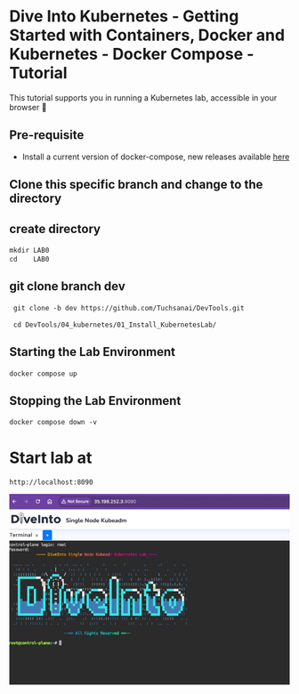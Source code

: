 # Dive Into Kubernetes - Getting Started with Containers, Docker and Kubernetes - Docker Compose - Tutorial

This tutorial supports you in running a Kubernetes lab, accessible in your browser 🚀

## Pre-requisite

* Install a current version of docker-compose, new releases available [here](https://github.com/docker/compose/releases)

## Clone this specific branch and change to the directory


## create directory

   
    mkdir LAB0
    cd    LAB0
    

## git clone branch dev
    
    
   ```
    git clone -b dev https://github.com/Tuchsanai/DevTools.git
   ```
   
   ```   
    cd DevTools/04_kubernetes/01_Install_KubernetesLab/
   ```




## Starting the Lab Environment 

```
docker compose up
```


 
## Stopping the Lab Environment

```
docker compose down -v
```



# Start lab at

```
http://localhost:8090
```


![Kubernetes Lab](./images/k0.jpg)